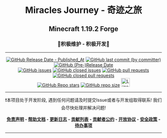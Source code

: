<h1 align="center">Miracles Journey - 奇迹之旅</h1>
<h2 align="center">Minecraft 1.19.2 Forge</h2>
<h3 align="center">🎯积极维护 - 积极开发🥰</h3>

------

<div align="center">
    <a href="https://github.com/Qian-F/Miracles-Journey/releases"><img alt="GitHub Release Date - Published_At" src="https://img.shields.io/github/release-date/Qian-F/Miracles-Journey?display_date=published_at&style=for-the-badge"></a>
    <a href="https://github.com/Qian-F/Miracles-Journey/commits/main"><img alt="GitHub last commit (by committer)" src="https://img.shields.io/github/last-commit/Qian-F/Miracles-Journey/pack?style=for-the-badge
"></a>
    <a href="https://github.com/Qian-F/Miracles-Journey/releases"><img alt="GitHub (Pre-)Release Date" src="https://img.shields.io/github/release-date-pre/Qian-F/Miracles-Journey?style=for-the-badge&label=PRE%20RELEASE%20DATE"></a>
</div>
<div align="center">
    <a href="https://github.com/Qian-F/Miracles-Journey/issues?q=is%3Aissue+is%3Aopen"><img alt="GitHub issues" src="https://img.shields.io/github/issues/Qian-F/Miracles-Journey?style=for-the-badge"></a>
    <a href="https://github.com/Qian-F/Miracles-Journey/issues?q=is%3Aissue+is%3Aclosed"><img alt="GitHub closed issues" src="https://img.shields.io/github/issues-closed/Qian-F/Miracles-Journey?style=for-the-badge"></a>
    <a href="https://github.com/Qian-F/Miracles-Journey/pulls?q=is%3Apr+is%3Aopen"><img alt="GitHub pull requests" src="https://img.shields.io/github/issues-pr/Qian-F/Miracles-Journey?style=for-the-badge"></a>
    <a href="https://github.com/Qian-F/Miracles-Journey/pulls?q=is%3Apr+is%3Aclosed"><img alt="GitHub closed pull requests" src="https://img.shields.io/github/issues-pr-closed/Qian-F/Miracles-Journey?style=for-the-badge"></a>
</div>
<div align="center">
    <a href="https://github.com/Qian-F/Miracles-Journey/stargazers"><img alt="GitHub Repo stars" src="https://img.shields.io/github/stars/Qian-F/Miracles-Journey?style=for-the-badge"></a>
    <a href="https://github.com/Qian-F/Miracles-Journey"><img alt="GitHub repo size" src="https://img.shields.io/github/repo-size/Qian-F/Miracles-Journey?style=for-the-badge"></a>
    <a href="https://github.com/Qian-F/Miracles-Journey/blob/main/LICENSE.md"><img alt="License" src="https://img.shields.io/badge/License-CC_BY--NC--ND_4.0-blue.svg?style=for-the-badge" height="28"/></a>
</div>


------

<div align="center">
    ❗本项目处于开发阶段, 遇到任何问题请及时提交Issue或者与开发组取得联系! 我们会尽快处理并解决问题!
</div>

<br/>

<div align="center">
    <strong><a href="https://github.com/Qian-F/Miracles-Journey/blob/pack/DISCLAIMER.md">免责声明</a> - </strong>
    <strong><a href="https://miraclesjourney.qianf.fun/">帮助文档</a> - </strong>
    <strong><a href="https://github.com/Qian-F/Miracles-Journey/blob/pack/CHANGELOG.md">更新日志</a> - </strong>
    <strong><a href="https://github.com/Qian-F/Miracles-Journey/blob/main/CONTRIBUTING.md">贡献列表</a> - </strong>
    <strong><a href="https://github.com/Qian-F/Miracles-Journey/blob/main/CODE_OF_CONDUCT.md">贡献者公约</a> - </strong>
    <strong><a href="https://github.com/Qian-F/Miracles-Journey/blob/main/LICENSE.md">开放协议</a> - </strong>
    <strong><a href="https://github.com/Qian-F/Miracles-Journey/blob/main/SECURITY.md">安全政策</a> - </strong>
    <strong><a href="https://github.com/Qian-F/Miracles-Journey/blob/pack/TODO.md">待办事项</a></strong>
</div>

------

